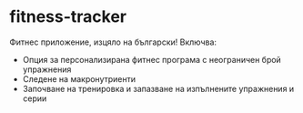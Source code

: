 ﻿# fitness-tracker

Фитнес приложение, изцяло на български!
Включва:
  - Опция за персонализирана фитнес програма с неограничен брой упражнения
  - Следене на макронутриенти
  - Започване на тренировка и запазване на изпълнените упражнения и серии
